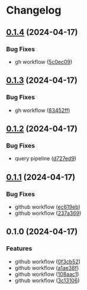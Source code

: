 # Changelog

## [0.1.4](https://github.com/dauberson/wikitablequestions-llm/compare/v0.1.3...v0.1.4) (2024-04-17)


### Bug Fixes

* gh workflow ([5c0ec09](https://github.com/dauberson/wikitablequestions-llm/commit/5c0ec090e3461c0273b2285eb7462118dcb2ebed))

## [0.1.3](https://github.com/dauberson/wikitablequestions-llm/compare/v0.1.2...v0.1.3) (2024-04-17)


### Bug Fixes

* gh workflow ([83452ff](https://github.com/dauberson/wikitablequestions-llm/commit/83452fff2a956b1ad49ba7557843c466596d697b))

## [0.1.2](https://github.com/dauberson/wikitablequestions-llm/compare/v0.1.1...v0.1.2) (2024-04-17)


### Bug Fixes

* query pipeline ([d727ed9](https://github.com/dauberson/wikitablequestions-llm/commit/d727ed956e6cfe71f9eab992ac0c1c130131e707))

## [0.1.1](https://github.com/dauberson/wikitablequestions-llm/compare/v0.1.0...v0.1.1) (2024-04-17)


### Bug Fixes

* github workflow ([ec619eb](https://github.com/dauberson/wikitablequestions-llm/commit/ec619eb9e9db1261ec519e4319aa39ae84fcca79))
* github workflow ([237a369](https://github.com/dauberson/wikitablequestions-llm/commit/237a3697c7a7e26771c94dd800ff83a3226fa62d))

## 0.1.0 (2024-04-17)


### Features

* github workflow ([0f3cb52](https://github.com/dauberson/wikitablequestions-llm/commit/0f3cb52b07cda1e15536d0e1f3f58570c6ce1e06))
* github workflow ([a1ae38f](https://github.com/dauberson/wikitablequestions-llm/commit/a1ae38f4d75271fe65004e6f0904d426fa62c952))
* github workflow ([108aac1](https://github.com/dauberson/wikitablequestions-llm/commit/108aac1df237d5be7f8d8f912ba418d32d451513))
* github workflow ([3c13106](https://github.com/dauberson/wikitablequestions-llm/commit/3c131067d79f3f136573854f09be0e55d5767f58))
